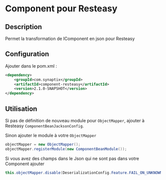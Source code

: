 # Component pour Resteasy
 
## Description

Permet la transformation de IComponent en json pour Resteasy

## Configuration

Ajouter dans le pom.xml :

```xml
<dependency>
	<groupId>com.synaptix</groupId>
	<artifactId>component-resteasy</artifactId>
	<version>2.1.0-SNAPSHOT</version>
</dependency>
```

## Utilisation

Si pas de définition de nouveau module pour `ObjectMapper`, ajouter à Resteasy `ComponentBeanJacksonConfig`.

Sinon ajouter le module à votre `ObjectMapper`

``` java
objectMapper = new ObjectMapper();
objectMapper.registerModule(new ComponentBeanModule());
```

Si vous avez des champs dans le Json qui ne sont pas dans votre Component ajouter

``` java
this.objectMapper.disable(DeserializationConfig.Feature.FAIL_ON_UNKNOWN_PROPERTIES);
```
